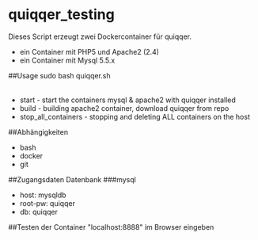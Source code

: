# quiqqer\_testing

Dieses Script erzeugt zwei Dockercontainer für quiqqer.
- ein Container mit PHP5 und Apache2 (2.4)
- ein Container mit Mysql 5.5.x

##Usage
sudo bash quiqqer.sh <OPTION>
- start <GITREPO>     - start the containers mysql & apache2 with quiqqer installed
- build <GITREPO>     - building apache2 container, download quiqqer from repo
- stop\_all\_containers - stopping and deleting ALL containers on the host

##Abhängigkeiten
- bash
- docker
- git

##Zugangsdaten Datenbank
###mysql
- host:    mysqldb
- root-pw: quiqqer
- db:      quiqqer

##Testen der Container
"localhost:8888" im Browser eingeben

